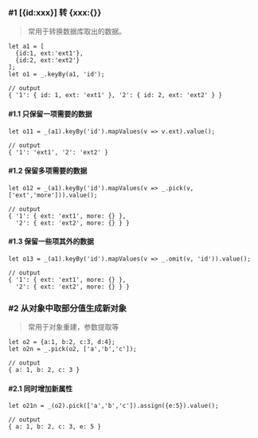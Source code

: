 
### #1 [{id:xxx}] 转 {xxx:{}}
> 常用于转换数据库取出的数据。

```
let a1 = [
  {id:1, ext:'ext1'},
  {id:2, ext:'ext2'}
];
let o1 = _.keyBy(a1, 'id');

// output
{ '1': { id: 1, ext: 'ext1' }, '2': { id: 2, ext: 'ext2' } }
```

#### #1.1 只保留一项需要的数据

```
let o11 = _(a1).keyBy('id').mapValues(v => v.ext).value();

// output
{ '1': 'ext1', '2': 'ext2' }
```

#### #1.2 保留多项需要的数据
```
let o12 = _(a1).keyBy('id').mapValues(v => _.pick(v, ['ext','more'])).value();

// output
{ '1': { ext: 'ext1', more: {} },
  '2': { ext: 'ext2', more: {} } }
```

#### #1.3 保留一些项其外的数据
```
let o13 = _(a1).keyBy('id').mapValues(v => _.omit(v, 'id')).value();

// output
{ '1': { ext: 'ext1', more: {} },
  '2': { ext: 'ext2', more: {} } }
```

### #2 从对象中取部分值生成新对象
> 常用于对象重建，参数提取等

```
let o2 = {a:1, b:2, c:3, d:4};
let o2n = _.pick(o2, ['a','b','c']);

// output
{ a: 1, b: 2, c: 3 }
```

#### #2.1 同时增加新属性
```
let o21n = _(o2).pick(['a','b','c']).assign({e:5}).value();

// output
{ a: 1, b: 2, c: 3, e: 5 }
```
